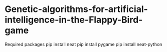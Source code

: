 # Genetic-algorithms-for-artificial-intelligence-in-the-Flappy-Bird-game

Required packages
pip install neat
pip install pygame
pip install neat-python
